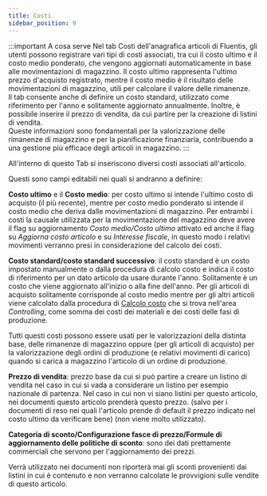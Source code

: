```yaml
---
title: Costi
sidebar_position: 9
---
```


:::important A cosa serve
Nel tab Costi dell'anagrafica articoli di Fluentis, gli utenti possono registrare vari tipi di costi associati, tra cui il costo ultimo e il costo medio ponderato, che vengono aggiornati automaticamente in base alle movimentazioni di magazzino. Il costo ultimo rappresenta l'ultimo prezzo d'acquisto registrato, mentre il costo medio è il risultato delle movimentazioni di magazzino, utili per calcolare il valore delle rimanenze.       
Il tab consente anche di definire un costo standard, utilizzato come riferimento per l'anno e solitamente aggiornato annualmente. Inoltre, è possibile inserire il prezzo di vendita, da cui partire per la creazione di listini di vendita.          
Queste informazioni sono fondamentali per la valorizzazione delle rimanenze di magazzino e per la pianificazione finanziaria, contribuendo a una gestione più efficace degli articoli in magazzino.
:::

All'interno di questo Tab si inseriscono diversi costi associati all'articolo.

Questi sono campi editabili nei quali si andranno a definire:

**Costo ultimo** e il **Costo medio**: per costo ultimo si intende l'ultimo costo di acquisto (il più recente), mentre per costo medio ponderato si intende il costo medio che deriva dalle movimentazioni di magazzino. Per entrambi i costi la causale utilizzata per la movimentazione del magazzino deve avere il flag su aggiornamento *Costo medio/Costo ultimo* attivato ed anche il flag su *Aggiorna costo articolo* e su *Interesse fiscale*, in questo modo i relativi movimenti verranno presi in considerazione del calcolo dei costi.  

**Costo standard/costo standard successivo**: il costo standard è un costo impostato manualmente o dalla procedura di calcolo costo e indica il costo di riferimento per un dato articolo da usare durante l'anno. Solitamente è un costo che viene aggiornato all'inizio o alla fine dell'anno. Per gli articoli di acquisto solitamente corrisponde al costo medio mentre per gli altri articoli viene calcolato dalla procedura di [Calcolo costo](/docs/controlling/cost-calculation/cost) che si trova nell'area *Controlling*, come somma dei costi dei materiali e dei costi delle fasi di produzione.

Tutti questi costi possono essere usati per le valorizzazioni della distinta base, delle rimanenze di magazzino oppure (per gli articoli di acquisto) per la valorizzazione degli ordini di produzione (e relativi movimenti di carico) quando si carica a magazzino l'articolo di un ordine di produzione.

**Prezzo di vendita**: prezzo base da cui si può partire a creare un listino di vendita nel caso in cui si vada a considerare un listino per esempio nazionale di partenza. Nel caso in cui non vi siano listini per questo articolo, nei documenti questo articolo prenderà questo prezzo. (salvo per i documenti di reso nei quali l'articolo prende di default il prezzo indicato nel costo ultimo da verificare bene) (non viene molto utilizzato).

**Categoria di sconto/Configurazione fasce di prezzo/Formule di aggiornamento delle politiche di sconto**: sono dei dati prettamente commerciali che servono per l'aggiornamento dei prezzi.

Verrà utilizzato nei documenti non riporterà mai gli sconti provenienti dai listini in cui è contenuto e non verranno calcolate le provvigioni sulle vendite di questo articolo.
